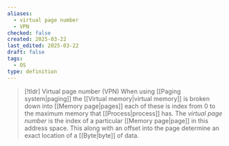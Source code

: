 ```yaml
---
aliases:
  - virtual page number
  - VPN
checked: false
created: 2025-03-22
last_edited: 2025-03-22
draft: false
tags:
  - OS
type: definition
---
```

>[!tldr] Virtual page number (VPN)
>When using [[Paging system|paging]] the [[Virtual memory|virtual memory]] is broken down into [[Memory page|pages]] each of these is index from 0 to the maximum memory that [[Process|process]] has. The *virtual page number* is the index of a particular [[Memory page|page]] in this address space. This along with an offset into the page determine an exact location of a [[Byte|byte]] of data.

